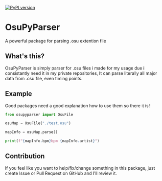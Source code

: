 [![PyPI version](https://badge.fury.io/py/OsuPyParser.svg)](https://badge.fury.io/py/OsuPyParser.svg)
# OsuPyParser 
A powerful package for parsing .osu extention file

## What's this?
OsuPyParser is simply parser for .osu files i made for my usage due i consistantly need it in my private repositories,
It can parse literally all major data from .osu file, even timing points.

## Example
Good packages need a good explanation how to use them so there it is!

```py
from osupyparser import OsuFile

osuMap = OsuFile("./test.osu")

mapInfo = osuMap.parse()

print(f"{mapInfo.bpm}bpm {mapInfo.artist}")
```

## Contribution
If you feel like you want to help/fix/change something in this package,
just create Issue or Pull Request on GitHub and I'll review it.
